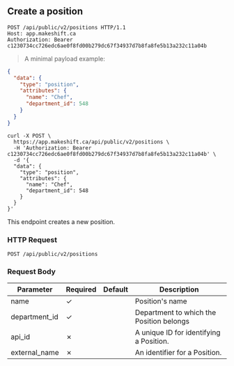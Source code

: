 ## Create a position

```http
POST /api/public/v2/positions HTTP/1.1
Host: app.makeshift.ca
Authorization: Bearer c1230734cc726edc6ae0f8fd00b279dc67f34937d7b8fa8fe5b13a232c11a04b
```

> A minimal payload example:

```json
{
  "data": {
    "type": "position",
    "attributes": {
      "name": "Chef",
      "department_id": 548
    }
  }
}
```

```shell
curl -X POST \
  https://app.makeshift.ca/api/public/v2/positions \
  -H 'Authorization: Bearer c1230734cc726edc6ae0f8fd00b279dc67f34937d7b8fa8fe5b13a232c11a04b' \
  -d '{
  "data": {
    "type": "position",
    "attributes": {
      "name": "Chef",
      "department_id": 548
    }
  }
}'
```

This endpoint creates a new position.

### HTTP Request

`POST /api/public/v2/positions`

### Request Body

Parameter     | Required | Default | Description
---------     | -------- | ------- | -----------
name          | ✓        |         | Position's name
department_id | ✓        |         | Department to which the Position belongs
api_id        | ✗        |         | A unique ID for identifying a Position.
external_name | ✗        |         | An identifier for a Position.
